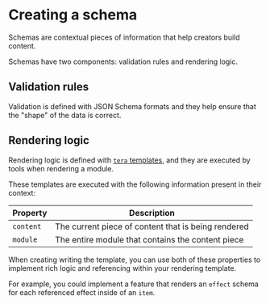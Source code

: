 # Creating a schema

Schemas are contextual pieces of information that help creators build content.

Schemas have two components: validation rules and rendering logic.

## Validation rules

Validation is defined with JSON Schema formats and they help ensure that the
"shape" of the data is correct.

## Rendering logic

Rendering logic is defined with [`tera` templates](https://github.com/Keats/tera),
and they are executed by tools when rendering a module.

These templates are executed with the following information present in their context:

| Property | Description |
| --- | --- |
| `content` | The current piece of content that is being rendered |
| `module` | The entire module that contains the content piece |

When creating writing the template, you can use both of these properties to implement
rich logic and referencing within your rendering template.

For example, you could implement a feature that renders an `effect` schema for
each referenced effect inside of an `item`.